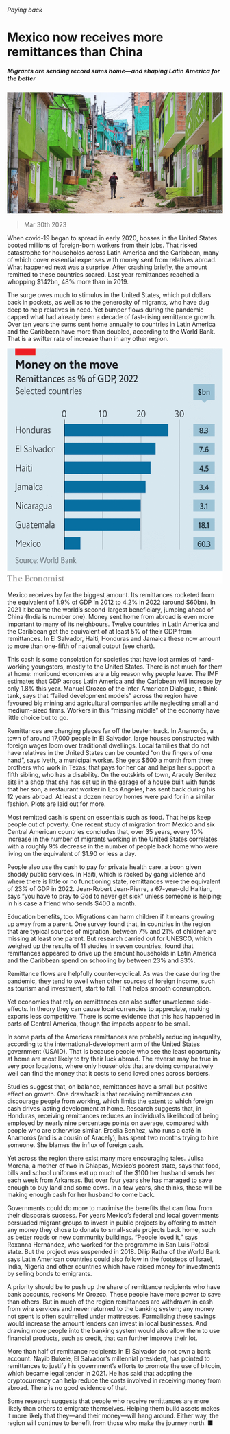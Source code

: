 ###### Paying back

# Mexico now receives more remittances than China 

##### Migrants are sending record sums home—and shaping Latin America for the better 

![image](images/20230401_AMP001.jpg) 

> Mar 30th 2023 

When covid-19 began to spread in early 2020, bosses in the United States booted millions of foreign-born workers from their jobs. That risked catastrophe for households across Latin America and the Caribbean, many of which cover essential expenses with money sent from relatives abroad. What happened next was a surprise. After crashing briefly, the amount remitted to these countries soared. Last year remittances reached a whopping $142bn, 48% more than in 2019.

The surge owes much to stimulus in the United States, which put dollars back in pockets, as well as to the generosity of migrants, who have dug deep to help relatives in need. Yet bumper flows during the pandemic capped what had already been a decade of fast-rising remittance growth. Over ten years the sums sent home annually to countries in Latin America and the Caribbean have more than doubled, according to the World Bank. That is a swifter rate of increase than in any other region. 

![image](images/20230401_AMC552.png) 


Mexico receives by far the biggest amount. Its remittances rocketed from the equivalent of 1.9% of GDP in 2012 to 4.2% in 2022 (around $60bn). In 2021 it became the world’s second-largest beneficiary, jumping ahead of China (India is number one). Money sent home from abroad is even more important to many of its neighbours. Twelve countries in Latin America and the Caribbean get the equivalent of at least 5% of their GDP from remittances. In El Salvador, Haiti, Honduras and Jamaica these now amount to more than one-fifth of national output (see chart).

This cash is some consolation for societies that have lost armies of hard-working youngsters, mostly to the United States. There is not much for them at home: moribund economies are a big reason why people leave. The IMF estimates that GDP across Latin America and the Caribbean will increase by only 1.8% this year. Manuel Orozco of the Inter-American Dialogue, a think-tank, says that “failed development models” across the region have favoured big mining and agricultural companies while neglecting small and medium-sized firms. Workers in this “missing middle” of the economy have little choice but to go.

Remittances are changing places far off the beaten track. In Anamorós, a town of around 17,000 people in El Salvador, large houses constructed with foreign wages loom over traditional dwellings. Local families that do not have relatives in the United States can be counted “on the fingers of one hand”, says Iveth, a municipal worker. She gets $600 a month from three brothers who work in Texas; that pays for her car and helps her support a fifth sibling, who has a disability. On the outskirts of town, Aracely Benítez sits in a shop that she has set up in the garage of a house built with funds that her son, a restaurant worker in Los Angeles, has sent back during his 12 years abroad. At least a dozen nearby homes were paid for in a similar fashion. Plots are laid out for more. 

Most remitted cash is spent on essentials such as food. That helps keep people out of poverty. One recent study of migration from Mexico and six Central American countries concludes that, over 35 years, every 10% increase in the number of migrants working in the United States correlates with a roughly 9% decrease in the number of people back home who were living on the equivalent of $1.90 or less a day. 

People also use the cash to pay for private health care, a boon given shoddy public services. In Haiti, which is racked by gang violence and where there is little or no functioning state, remittances were the equivalent of 23% of GDP in 2022. Jean-Robert Jean-Pierre, a 67-year-old Haitian, says “you have to pray to God to never get sick” unless someone is helping; in his case a friend who sends $400 a month. 

Education benefits, too. Migrations can harm children if it means growing up away from a parent. One survey found that, in countries in the region that are typical sources of migration, between 7% and 21% of children are missing at least one parent. But research carried out for UNESCO, which weighed up the results of 11 studies in seven countries, found that remittances appeared to drive up the amount households in Latin America and the Caribbean spend on schooling by between 23% and 83%. 

Remittance flows are helpfully counter-cyclical. As was the case during the pandemic, they tend to swell when other sources of foreign income, such as tourism and investment, start to fall. That helps smooth consumption. 

Yet economies that rely on remittances can also suffer unwelcome side-effects. In theory they can cause local currencies to appreciate, making exports less competitive. There is some evidence that this has happened in parts of Central America, though the impacts appear to be small.

 In some parts of the Americas remittances are probably reducing inequality, according to the international-development arm of the United States government (USAID). That is because people who see the least opportunity at home are most likely to try their luck abroad. The reverse may be true in very poor locations, where only households that are doing comparatively well can find the money that it costs to send loved ones across borders. 

Studies suggest that, on balance, remittances have a small but positive effect on growth. One drawback is that receiving remittances can discourage people from working, which limits the extent to which foreign cash drives lasting development at home. Research suggests that, in Honduras, receiving remittances reduces an individual’s likelihood of being employed by nearly nine percentage points on average, compared with people who are otherwise similar. Ercelia Benítez, who runs a café in Anamorós (and is a cousin of Aracely), has spent two months trying to hire someone. She blames the influx of foreign cash. 

Yet across the region there exist many more encouraging tales. Julisa Morena, a mother of two in Chiapas, Mexico’s poorest state, says that food, bills and school uniforms eat up much of the $100 her husband sends her each week from Arkansas. But over four years she has managed to save enough to buy land and some cows. In a few years, she thinks, these will be making enough cash for her husband to come back.

Governments could do more to maximise the benefits that can flow from their diaspora’s success. For years Mexico’s federal and local governments persuaded migrant groups to invest in public projects by offering to match any money they chose to donate to small-scale projects back home, such as better roads or new community buildings. “People loved it,” says Roxanna Hernández, who worked for the programme in San Luis Potosí state. But the project was suspended in 2018. Dilip Ratha of the World Bank says Latin American countries could also follow in the footsteps of Israel, India, Nigeria and other countries which have raised money for investments by selling bonds to emigrants.

A priority should be to push up the share of remittance recipients who have bank accounts, reckons Mr Orozco. These people have more power to save than others. But in much of the region remittances are withdrawn in cash from wire services and never returned to the banking system; any money not spent is often squirrelled under mattresses. Formalising these savings would increase the amount lenders can invest in local businesses. And drawing more people into the banking system would also allow them to use financial products, such as credit, that can further improve their lot.

More than half of remittance recipients in El Salvador do not own a bank account. Nayib Bukele, El Salvador’s millennial president, has pointed to remittances to justify his government’s efforts to promote the use of bitcoin, which became legal tender in 2021. He has said that adopting the cryptocurrency can help reduce the costs involved in receiving money from abroad. There is no good evidence of that. 

Some research suggests that people who receive remittances are more likely than others to emigrate themselves. Helping them build assets makes it more likely that they—and their money—will hang around. Either way, the region will continue to benefit from those who make the journey north. ■

